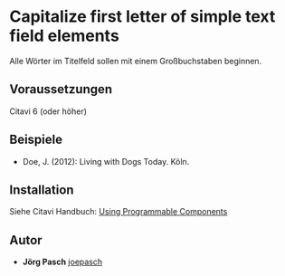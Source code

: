 # Capitalize first letter of simple text field elements
Alle Wörter im Titelfeld sollen mit einem Großbuchstaben beginnen.

## Voraussetzungen
Citavi 6 (oder höher)

## Beispiele

- Doe, J. (2012): Living with Dogs Today. Köln.

## Installation
Siehe Citavi Handbuch: [Using Programmable Components](https://www.citavi.com/programmable_components)

## Autor
* **Jörg Pasch** [joepasch](https://github.com/joepasch)
